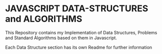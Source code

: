 # JAVASCRIPT DATA-STRUCTURES and ALGORITHMS

This Repository contains my Implementation of Data Structures, Problems and Standard Algorithms based on them in Javascript.

Each Data Structure section has its own Readme for further information
